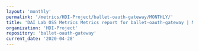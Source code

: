 ```yaml
---
layout: 'monthly'
permalink: '/metrics/HDI-Project/ballet-oauth-gateway/MONTHLY/'
title: 'DAI Lab OSS Metrics Metrics report for ballet-oauth-gateway | MONTHLY-REPORT-2020-04-28'
organization: 'HDI-Project'
repository: 'ballet-oauth-gateway'
current_date: '2020-04-28'
---
```

